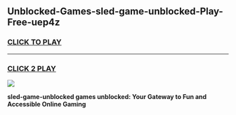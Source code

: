 
## Unblocked-Games-sled-game-unblocked-Play-Free-uep4z
<h3>
<a href="https://premium76.site?title=sled-game-unblocked&ref=23A">CLICK TO PLAY</a></h3>
<hr>

<h3>
<a href="https://premium76.site?title=sled-game-unblocked&ref=23A">CLICK 2 PLAY</a>
  
</h3>

<a href="https://premium76.site?title=sled-game-unblocked&ref=23A"><img src="https://clearcache.store/games.png"></a>


**sled-game-unblocked games unblocked: Your Gateway to Fun and Accessible Online Gaming**
